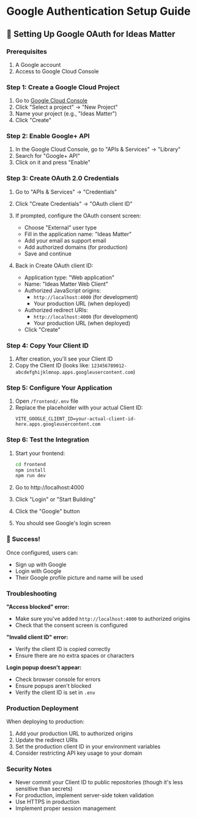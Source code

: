 # Google Authentication Setup Guide

## 🔐 Setting Up Google OAuth for Ideas Matter

### Prerequisites
1. A Google account
2. Access to Google Cloud Console

### Step 1: Create a Google Cloud Project

1. Go to [Google Cloud Console](https://console.cloud.google.com/)
2. Click "Select a project" → "New Project"
3. Name your project (e.g., "Ideas Matter")
4. Click "Create"

### Step 2: Enable Google+ API

1. In the Google Cloud Console, go to "APIs & Services" → "Library"
2. Search for "Google+ API"
3. Click on it and press "Enable"

### Step 3: Create OAuth 2.0 Credentials

1. Go to "APIs & Services" → "Credentials"
2. Click "Create Credentials" → "OAuth client ID"
3. If prompted, configure the OAuth consent screen:
   - Choose "External" user type
   - Fill in the application name: "Ideas Matter"
   - Add your email as support email
   - Add authorized domains (for production)
   - Save and continue

4. Back in Create OAuth client ID:
   - Application type: "Web application"
   - Name: "Ideas Matter Web Client"
   - Authorized JavaScript origins:
     - `http://localhost:4000` (for development)
     - Your production URL (when deployed)
   - Authorized redirect URIs:
     - `http://localhost:4000` (for development)
     - Your production URL (when deployed)
   - Click "Create"

### Step 4: Copy Your Client ID

1. After creation, you'll see your Client ID
2. Copy the Client ID (looks like: `123456789012-abcdefghijklmnop.apps.googleusercontent.com`)

### Step 5: Configure Your Application

1. Open `/frontend/.env` file
2. Replace the placeholder with your actual Client ID:
   ```
   VITE_GOOGLE_CLIENT_ID=your-actual-client-id-here.apps.googleusercontent.com
   ```

### Step 6: Test the Integration

1. Start your frontend:
   ```bash
   cd frontend
   npm install
   npm run dev
   ```

2. Go to http://localhost:4000
3. Click "Login" or "Start Building"
4. Click the "Google" button
5. You should see Google's login screen

### 🎉 Success!

Once configured, users can:
- Sign up with Google
- Login with Google
- Their Google profile picture and name will be used

### Troubleshooting

**"Access blocked" error:**
- Make sure you've added `http://localhost:4000` to authorized origins
- Check that the consent screen is configured

**"Invalid client ID" error:**
- Verify the client ID is copied correctly
- Ensure there are no extra spaces or characters

**Login popup doesn't appear:**
- Check browser console for errors
- Ensure popups aren't blocked
- Verify the client ID is set in `.env`

### Production Deployment

When deploying to production:
1. Add your production URL to authorized origins
2. Update the redirect URIs
3. Set the production client ID in your environment variables
4. Consider restricting API key usage to your domain

### Security Notes

- Never commit your Client ID to public repositories (though it's less sensitive than secrets)
- For production, implement server-side token validation
- Use HTTPS in production
- Implement proper session management